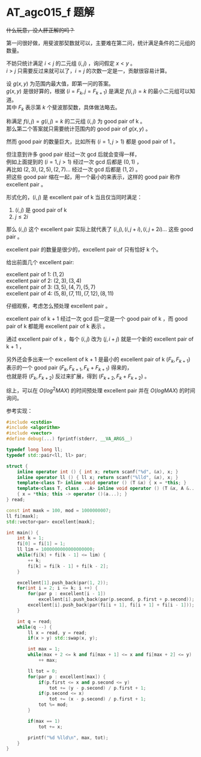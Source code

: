 # AT_agc015_f 题解

~~什么玩意，没人肝正解的吗？~~

第一问很好做，用斐波那契数就可以，主要难在第二问，统计满足条件的二元组的数量。

不妨只统计满足 $i < j$ 的二元组 $(i, j)$ ，询问假定 $x < y$ 。  
$i > j$ 只需要反过来就可以了，$i = j$ 的次数一定是一，贡献很容易计算。

设 $g(x, y)$ 为范围内最大值，即第一问的答案。  
$g(x, y)$ 是很好算的，根据 $(i=F_k, j=F_{k + 1})$ 是满足 $f(i, j) = k$ 的最小二元组可以知道。  
其中 $F_k$ 表示第 $k$ 个斐波那契数，具体做法略去。

称满足 $f(i, j) = g(i, j) = k$ 的二元组 $(i, j)$ 为 good pair of k 。  
那么第二个答案就只需要统计范围内的 good pair of $g(x, y)$ 。

然而 good pair 的数量巨大，比如所有 $(i=1, j>1)$ 都是 good pair of 1 。

但注意到许多 good pair 经过一次 gcd 后就会变得一样，  
例如上面提到的 $(i=1, j>1)$ 经过一次 gcd 后都是 $(0, 1)$ ，  
再比如 $(2, 3), (2, 5), (2, 7)...$ 经过一次 gcd 后都是 $(1, 2)$ 。  
把这些 good pair 缩在一起，用一个最小的来表示，这样的 good pair 称作 excellent pair 。

形式化的，$(i, j)$ 是 excellent pair of k 当且仅当同时满足：

1. $(i, j)$ 是 good pair of k
2. $j \leq 2i$

那么 $(i, j)$ 这个 excellent pair 实际上就代表了 $(i, j), (i, j + i), (i, j + 2i) ...$ 这些 good pair 。

excellent pair 的数量是很少的，excellent pair of 只有恰好 k 个。

给出前面几个 excellent pair:

excellent pair of 1: $(1, 2)$  
excellent pair of 2: $(2, 3), (3, 4)$  
excellent pair of 3: $(3, 5), (4, 7), (5, 7)$  
excellent pair of 4: $(5, 8), (7, 11), (7, 12), (8, 11)$

仔细观察，考虑怎么预处理 excellent pair 。

excellent pair of k + 1 经过一次 gcd 后一定是一个 good pair of k ，而 good pair of k 都能用 excellent pair of k 表示 。

通过 excellent pair of k ，每个 $(i, j)$ 改为 $(j, i + j)$ 就是一个新的 excellent pair of k + 1 ，

另外还会多出来一个 excellent of k + 1 是最小的 excellent pair of k $(F_k, F_{k+1})$ 表示的一个 good pair $(F_k, F_{k+1}, F_k + F_{k+1})$ 得来的，  
也就是将 $(F_k, F_{k+2})$ 反过来扩展，得到 $(F_{k+2}, F_k + F_{k+2})$ 。

综上，可以在 $O(log^2MAX)$ 的时间预处理 excellent pair 并在 $O(logMAX)$ 的时间询问。

参考实现：

```cpp
#include <cstdio>
#include <algorithm>
#include <vector>
#define debug(...) fprintf(stderr, __VA_ARGS__)

typedef long long ll;
typedef std::pair<ll, ll> par;

struct {
	inline operator int () { int x; return scanf("%d", &x), x; }
	inline operator ll () { ll x; return scanf("%lld", &x), x; }
	template<class T> inline void operator () (T &x) { x = *this; }
	template<class T, class ...A> inline void operator () (T &x, A &...a)
	{ x = *this; this -> operator ()(a...); }
} read;

const int maxk = 100, mod = 1000000007;
ll fi[maxk];
std::vector<par> excellent[maxk];

int main() {
	int k = 1;
	fi[0] = fi[1] = 1;
	ll lim = 1000000000000000000;
	while(fi[k] + fi[k - 1] <= lim) {
		++ k;
		fi[k] = fi[k - 1] + fi[k - 2];
	}

	excellent[1].push_back(par(1, 2));
	for(int i = 2; i <= k; i ++) {
		for(par p : excellent[i - 1])
			excellent[i].push_back(par(p.second, p.first + p.second));
		excellent[i].push_back(par(fi[i + 1], fi[i + 1] + fi[i - 1]));
	}

	int q = read;
	while(q --) {
		ll x = read, y = read;
		if(x > y) std::swap(x, y);

		int max = 1;
		while(max + 2 <= k and fi[max + 1] <= x and fi[max + 2] <= y)
			++ max;

		ll tot = 0;
		for(par p : excellent[max]) {
			if(p.first <= x and p.second <= y)
				tot += (y - p.second) / p.first + 1;
			if(p.second <= x)
				tot += (x - p.second) / p.first + 1;
			tot %= mod;
		}

		if(max == 1)
			tot += x;

		printf("%d %lld\n", max, tot);
	}
}
```
